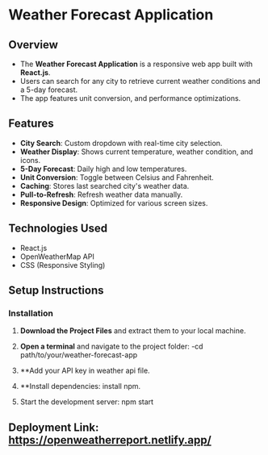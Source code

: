 # Weather Forecast Application

## Overview
- The **Weather Forecast Application** is a responsive web app built with **React.js**. 
- Users can search for any city to retrieve current weather conditions and a 5-day forecast. 
- The app features unit conversion, and performance optimizations.

## Features
- **City Search**: Custom dropdown with real-time city selection.
- **Weather Display**: Shows current temperature, weather condition, and icons.
- **5-Day Forecast**: Daily high and low temperatures.
- **Unit Conversion**: Toggle between Celsius and Fahrenheit.
- **Caching**: Stores last searched city's weather data.
- **Pull-to-Refresh**: Refresh weather data manually.
- **Responsive Design**: Optimized for various screen sizes.

## Technologies Used
- React.js
- OpenWeatherMap API 
- CSS (Responsive Styling)

## Setup Instructions

### Installation
1. **Download the Project Files** and extract them to your local machine.
2. **Open a terminal** and navigate to the project folder:
   -cd path/to/your/weather-forecast-app

3. **Add your API key in weather api file.

4. **Install dependencies: install npm.

5. Start the development server: npm start

## Deployment Link: https://openweatherreport.netlify.app/
    
